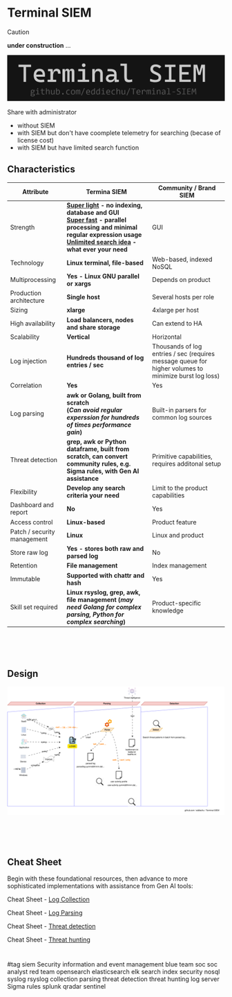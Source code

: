 # **Terminal SIEM**
> [!CAUTION]
> **under construction** ...

![Terminal SIEM! Super light, super fast, unlimited search idea](https://github.com/eddiechu/Terminal-SIEM/blob/main/image/terminalsiem1.gif?raw=true)

Share with administrator<br />
- without SIEM <br />
- with SIEM but don't have coomplete telemetry for searching (becase of license cost) <br />
- with SIEM but have limited search function

## **Characteristics**
Attribute | Termina SIEM | Community \/ Brand SIEM
--- | --- | --- 
Strength | **<ins>Super light</ins> - no indexing, database and GUI<br /><ins>Super fast</ins> - parallel processing and minimal regular expression usage<br /><ins>Unlimited search idea</ins> - what ever your need** | GUI
Technology | **Linux terminal, file-based** | Web-based, indexed NoSQL
Multiprocessing | **Yes - Linux GNU parallel or xargs** | Depends on product
Production architecture | **Single host** | Several hosts per role
Sizing | **xlarge** | 4xlarge per host
High availability | **Load balancers, nodes and share storage** | Can extend to HA
Scalability | **Vertical** | Horizontal
Log injection | **Hundreds thousand of log entries / sec** | Thousands of log entries / sec (requires message queue for higher volumes to minimize burst log loss)
Correlation | **Yes** | Yes
Log parsing | **awk or Golang, built from scratch<br/>(*Can avoid regular experssion for hundreds of times performance gain*)** | Built-in parsers for common log sources
Threat detection | **grep, awk or Python dataframe, built from scratch, can convert community rules, e.g. Sigma rules, with Gen AI assistance** | Primitive capabilities, requires additonal setup
Flexibility | **Develop any search criteria your need** | Limit to the product capabilities
Dashboard and report | **No** | Yes
Access control | **Linux-based** | Product feature
Patch / security management | **Linux** | Linux and product
Store raw log | **Yes - stores both raw and parsed log** | No
Retention | **File management** | Index management
Immutable | **Supported with chattr and hash** | Yes
Skill set required | **Linux rsyslog, grep, awk, file management (*may need Golang for complex parsing, Python for complex searching*)** | Product-specific knowledge

<br />
<br />
<br />

## **Design**
![Terminal SIEM! Super light, super fast, unlimited search idea](https://github.com/eddiechu/Terminal-SIEM/blob/main/image/terminalsiemdiagram2.svg?raw=true)

<br />
<br />
<br />

## **Cheat Sheet**
Begin with these foundational resources, then advance to more sophisticated implementations with assistance from Gen AI tools:

Cheat Sheet - [Log Collection](Terminal%20SIEM%20-%20Cheat%20Sheet%20-%201.%20Log%20Collection.md)

Cheat Sheet - [Log Parsing](Terminal%20SIEM%20-%20Cheat%20Sheet%20-%202.%20Log%20Parsing.md)

Cheat Sheet - [Threat detection](Terminal%20SIEM%20-%20Cheat%20Sheet%20-%203.%20Threat%20detection.md)

Cheat Sheet - [Threat hunting](Terminal%20SIEM%20-%20Cheat%20Sheet%20-%204.%20Threat%20hunting.md)


#
#tag
siem
Security information and event management
blue team
soc
soc analyst
red team
opensearch
elasticsearch
elk
search
index
security
nosql
syslog
rsyslog
collection
parsing
threat detection
threat hunting
log server
Sigma rules
splunk
qradar
sentinel
